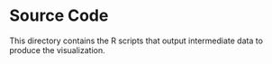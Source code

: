 # Source Code
This directory contains the R scripts that output intermediate data to produce the visualization.